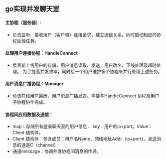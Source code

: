 ## go实现并发聊天室
#### 主协程（服务器）：
  * 负责监听、接收用户（客户端）连接请求，建立通信关系。同时启动相应的协程处理任务。
#### 处理用户连接协程：HandleConnect
  * 负责新上线用户的存储，用户消息读取、发送，用户改名、下线处理及超时处理。
  为了提高并发效率，同时给一个用户维护多个协程来并行处理上述任务。
#### 用户消息广播协程：Manager
  * 负责在线用户遍历，用户消息广播发送。需要与HandleConnect 协程及用户子协程协作完成。
#### 协程间应用数据及通信：
  * map：存储所有登录聊天室的用户信息， key：用户的ip+port。Value：Client 结构体。
  * Client 结构体：包含成员：用户名Name，网络地址Addr（ip+port），发送消息的通道C（channel）
  * 通道message：协调并发协程间消息的传递。